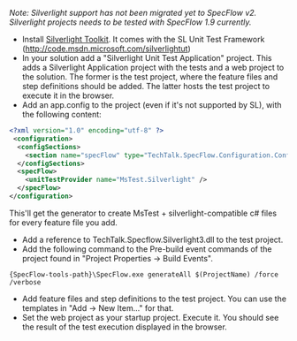 _Note: Silverlight support has not been migrated yet to SpecFlow v2. Silverlight projects needs to be tested with SpecFlow 1.9 currently._

* Install [Silverlight Toolkit](http://silverlight.codeplex.com/).
It comes with the  SL Unit Test Framework (http://code.msdn.microsoft.com/silverlightut)
* In your solution add a "Silverlight Unit Test Application" project. This adds a Silverlight Application project with the tests and a web project to the solution. The former is the test project, where the feature files and step definitions should be added. The latter hosts the test project to execute it in the browser.
* Add an app.config to the project (even if it's not supported by SL), with the following content:

```xml
<?xml version="1.0" encoding="utf-8" ?>
 <configuration>
  <configSections>
    <section name="specFlow" type="TechTalk.SpecFlow.Configuration.ConfigurationSectionHandler, TechTalk.SpecFlow"/>
  </configSections>
  <specFlow>
    <unitTestProvider name="MsTest.Silverlight" />
  </specFlow>
</configuration>
```

This'll get the generator to create MsTest + silverlight-compatible c# files for every feature file you add.

* Add a reference to TechTalk.Specflow.Silverlight3.dll to the test project.
* Add the following command to the Pre-build event commands of the project found in "Project Properties -> Build Events".

```
{SpecFlow-tools-path}\SpecFlow.exe generateAll $(ProjectName) /force /verbose
```

* Add feature files and step definitions to the test project. You can use the templates in "Add -> New Item..." for that.
* Set the web project as your startup project. Execute it. You should see the result of the test execution displayed in the browser.